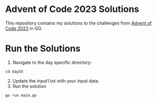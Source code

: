 # Advent of Code 2023 Solutions
This repository contains my solutions to the challenges from [Advent of Code 2023](https://adventofcode.com/2023) in GO.

# Run the Solutions
1. Navigate to the day specific directory:
```shell
cd dayXX
```
2. Update the input1.txt with your input data.
3. Run the solution
```shell
go run main.go
```
